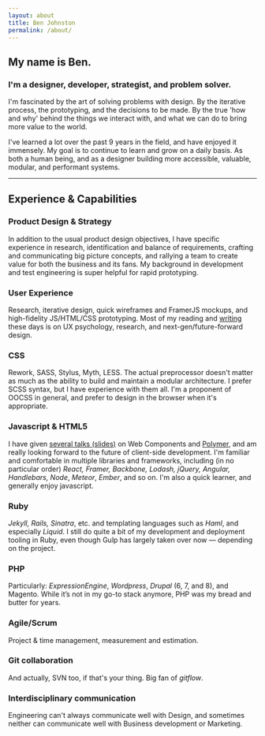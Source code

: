 ```yaml
---
layout: about
title: Ben Johnston
permalink: /about/
---
```


## My name is Ben. 

### I'm a designer, developer, strategist, and problem solver.

I'm fascinated by the art of solving problems with design. By the iterative process, the prototyping, and the decisions to be made. By the true 'how and why' behind the things we interact with, and what we can do to bring more value to the world. 

I've learned a lot over the past 9 years in the field, and have enjoyed it immensely. My goal is to continue to learn and grow on a daily basis. As both a human being, and as a designer building more accessible, valuable, modular, and performant systems.  

----
  

## Experience & Capabilities 
  
### Product Design & Strategy  
  In addition to the usual product design objectives, I have specific experience in research, identification and balance of requirements, crafting and communicating big picture concepts, and rallying a team to create value for both the business and its fans. My background in development and test engineering is super helpful for rapid prototyping. 
 

### User Experience
 Research, iterative design, quick wireframes and FramerJS mockups, and high-fidelity JS/HTML/CSS prototyping. Most of my reading and [writing](http://onfriction.com) these days is on UX psychology, research, and next-gen/future-forward design.
 

### CSS
 Rework, SASS, Stylus, Myth, LESS. The actual preprocessor doesn't matter as much as the ability to build and maintain a modular architecture. I prefer SCSS syntax, but I have experience with them all. I'm a proponent of OOCSS in general, and prefer to design in the browser when it's appropriate.
 

### Javascript & HTML5
 I have given [several talks (slides)](https://www.polymer-project.org/) on Web Components and [Polymer](https://www.polymer-project.org/), and am really looking forward to the future of client-side development. I'm familiar and comfortable in multiple libraries and frameworks, including (in no particular order) *React, Framer, Backbone, Lodash, jQuery, Angular, Handlebars, Node*, *Meteor*, *Ember*, and so on. I'm also a quick learner, and generally enjoy javascript.

### Ruby
 *Jekyll, Rails, Sinatra*, etc. and templating languages such as *Haml*, and especially *Liquid*. I still do quite a bit of my development and deployment tooling in Ruby, even though Gulp has largely taken over now — depending on the project.

### PHP
 Particularly: *ExpressionEngine*, *Wordpress*, *Drupal* (6, 7, and 8), and Magento. While it’s not in my go-to stack anymore, PHP was my bread and butter for years.

### Agile/Scrum
 Project & time management, measurement and estimation.
 

### Git collaboration 
And actually, SVN too, if that's your thing. Big fan of *gitflow*.
 

### Interdisciplinary communication
 Engineering can't always communicate well with Design, and sometimes neither can communicate well with Business development or Marketing.  

